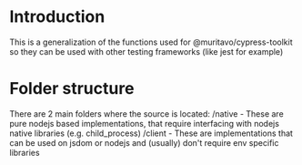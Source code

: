 # Introduction

This is a generalization of the functions used for @muritavo/cypress-toolkit so they can be used with other testing frameworks (like jest for example)

# Folder structure

There are 2 main folders where the source is located:
/native - These are pure nodejs based implementations, that require interfacing with nodejs native libraries (e.g. child_process)
/client - These are implementations that can be used on jsdom or nodejs and (usually) don't require env specific libraries